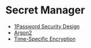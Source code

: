 # Secret Manager

- [1Password Security Design](https://1password.com/files/1Password-White-Paper.pdf)
- [Argon2](https://argon2-cffi.readthedocs.io/en/stable/)
- [Time-Specific Encryption](https://eprint.iacr.org/2010/347.pdf)
